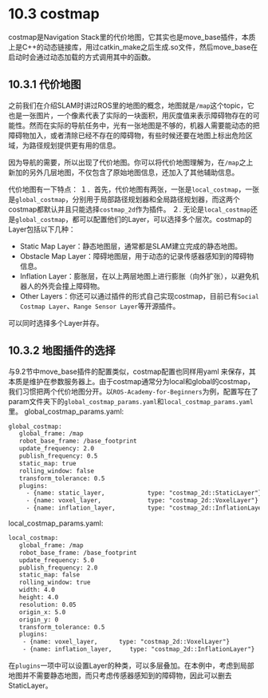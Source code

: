 # 10.3 costmap

costmap是Navigation Stack里的代价地图，它其实也是move_base插件，本质上是C++的动态链接库，用过catkin_make之后生成.so文件，然后move_base在启动时会通过动态加载的方式调用其中的函数。

## 10.3.1 代价地图
之前我们在介绍SLAM时讲过ROS里的地图的概念，地图就是`/map`这个topic，它也是一张图片，一个像素代表了实际的一块面积，用灰度值来表示障碍物存在的可能性。然而在实际的导航任务中，光有一张地图是不够的，机器人需要能动态的把障碍物加入，或者清除已经不存在的障碍物，有些时候还要在地图上标出危险区域，为路径规划提供更有用的信息。

因为导航的需要，所以出现了代价地图。你可以将代价地图理解为，在`/map`之上新加的另外几层地图，不仅包含了原始地图信息，还加入了其他辅助信息。

代价地图有一下特点：
１．首先，代价地图有两张，一张是`local_costmap`，一张是`global_costmap`，分别用于局部路径规划器和全局路径规划器，而这两个costmap都默认并且只能选择`costmap_2d`作为插件。
２. 无论是`local_costmap`还是`global_costmap`，都可以配置他们的Layer，可以选择多个层次。costmap的Layer包括以下几种：
* Static Map Layer：静态地图层，通常都是SLAM建立完成的静态地图。
* Obstacle Map Layer：障碍地图层，用于动态的记录传感器感知到的障碍物信息。
* Inflation Layer：膨胀层，在以上两层地图上进行膨胀（向外扩张），以避免机器人的外壳会撞上障碍物。
* Other Layers：你还可以通过插件的形式自己实现costmap，目前已有`Social Costmap Layer`、`Range Sensor Layer`等开源插件。

可以同时选择多个Layer并存。

## 10.3.2 地图插件的选择
与9.2节中move_base插件的配置类似，costmap配置也同样用yaml
来保存，其本质是维护在参数服务器上。由于costmap通常分为local和global的costmap，我们习惯把两个代价地图分开。以`ROS-Academy-for-Beginners`为例，配置写在了param文件夹下的`global_costmap_params.yaml`和`local_costmap_params.yaml`里。
global_costmap_params.yaml:
```xml
global_costmap:
   global_frame: /map
   robot_base_frame: /base_footprint
   update_frequency: 2.0
   publish_frequency: 0.5
   static_map: true
   rolling_window: false
   transform_tolerance: 0.5
   plugins:
     - {name: static_layer,            type: "costmap_2d::StaticLayer"}
     - {name: voxel_layer,             type: "costmap_2d::VoxelLayer"}
     - {name: inflation_layer,         type: "costmap_2d::InflationLayer"}
```

local_costmap_params.yaml:
```xml
local_costmap:
   global_frame: /map
   robot_base_frame: /base_footprint
   update_frequency: 5.0
   publish_frequency: 2.0
   static_map: false
   rolling_window: true
   width: 4.0
   height: 4.0
   resolution: 0.05
   origin_x: 5.0
   origin_y: 0
   transform_tolerance: 0.5
   plugins:
    - {name: voxel_layer,      type: "costmap_2d::VoxelLayer"}
    - {name: inflation_layer,     type: "costmap_2d::InflationLayer"}
```

在`plugins`一项中可以设置Layer的种类，可以多层叠加。在本例中，考虑到局部地图并不需要静态地图，而只考虑传感器感知到的障碍物，因此可以删去StaticLayer。